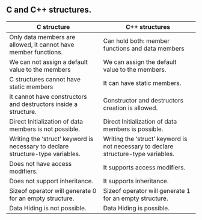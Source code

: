 ## C and C++ structures.
| C structure | C++ structures |
| ----------- | ----------- |
| Only data members are allowed, it cannot have member functions.	  |  Can hold both: member functions and data members |
|   We can not assign a default value to the members|   We can assign the default value to the members.|
|   C structures cannot have static members| It can have static members.  |
| It cannot have constructors and destructors inside a structure.  | Constructor and destructors creation is allowed.  |
| Direct Initialization of data members is not possible.  | Direct Initialization of data members is possible.  |
| Writing the ‘struct’ keyword is necessary to declare structure-type variables.  | Writing the ‘struct’ keyword is not necessary to declare structure-type variables.  |
| Does not have access modifiers.  | It supports access modifiers.  |
| Does not support inheritance.  | It supports inheritance.  |
| Sizeof operator will generate 0  for an empty structure.  | Sizeof operator will generate 1 for an empty structure.  |
| Data Hiding is not possible.  | Data Hiding is possible.  |

